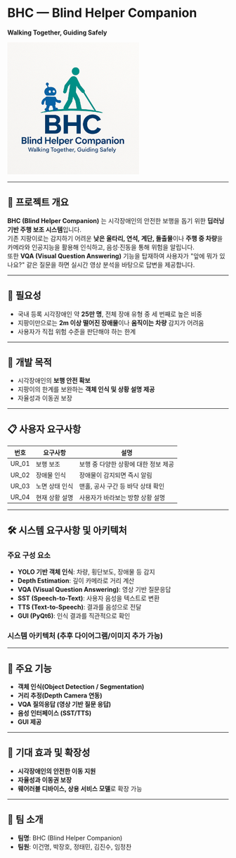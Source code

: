 # BHC — Blind Helper Companion  
**Walking Together, Guiding Safely**  

<img src="./asset/bhc.png" alt="BHC Logo" width="300"/>  

---

## 📌 프로젝트 개요  
**BHC (Blind Helper Companion)** 는 시각장애인의 안전한 보행을 돕기 위한 **딥러닝 기반 주행 보조 시스템**입니다.  
기존 지팡이로는 감지하기 어려운 **낮은 울타리, 연석, 계단, 돌출물**이나 **주행 중 차량**을 카메라와 인공지능을 활용해 인식하고, 음성·진동을 통해 위험을 알립니다.  
또한 **VQA (Visual Question Answering)** 기능을 탑재하여 사용자가 "앞에 뭐가 있나요?" 같은 질문을 하면 실시간 영상 분석을 바탕으로 답변을 제공합니다.  

---

## 🚨 필요성  
- 국내 등록 시각장애인 약 **25만 명**, 전체 장애 유형 중 세 번째로 높은 비중  
- 지팡이만으로는 **2m 이상 떨어진 장애물**이나 **움직이는 차량** 감지가 어려움  
- 사용자가 직접 위험 수준을 판단해야 하는 한계  

---

## 🎯 개발 목적  
- 시각장애인의 **보행 안전 확보**  
- 지팡이의 한계를 보완하는 **객체 인식 및 상황 설명 제공**  
- 자율성과 이동권 보장  

---

## 📋 사용자 요구사항  

| 번호 | 요구사항 | 설명 |
|------|----------|------|
| UR_01 | 보행 보조 | 보행 중 다양한 상황에 대한 정보 제공 |
| UR_02 | 장애물 인식 | 장애물이 감지되면 즉시 알림 |
| UR_03 | 노면 상태 인식 | 맨홀, 공사 구간 등 바닥 상태 확인 |
| UR_04 | 현재 상황 설명 | 사용자가 바라보는 방향 상황 설명 |

---

## 🛠 시스템 요구사항 및 아키텍처  

### 주요 구성 요소  
- **YOLO 기반 객체 인식**: 차량, 횡단보도, 장애물 등 감지  
- **Depth Estimation**: 깊이 카메라로 거리 계산  
- **VQA (Visual Question Answering)**: 영상 기반 질문응답  
- **SST (Speech-to-Text)**: 사용자 음성을 텍스트로 변환  
- **TTS (Text-to-Speech)**: 결과를 음성으로 전달  
- **GUI (PyQt6)**: 인식 결과를 직관적으로 확인  

### 시스템 아키텍처 (추후 다이어그램/이미지 추가 가능)  

---

## 🚀 주요 기능  
- **객체 인식(Object Detection / Segmentation)**  
- **거리 추정(Depth Camera 연동)**  
- **VQA 질의응답 (영상 기반 질문 응답)**  
- **음성 인터페이스 (SST/TTS)**  
- **GUI 제공**  

---

## 🌱 기대 효과 및 확장성  
- **시각장애인의 안전한 이동 지원**  
- **자율성과 이동권 보장**  
- **웨어러블 디바이스, 상용 서비스 모델**로 확장 가능  

---

## 👥 팀 소개  
- **팀명**: BHC (Blind Helper Companion)  
- **팀원**: 이건명, 박장호, 정태민, 김진수, 임정찬  
